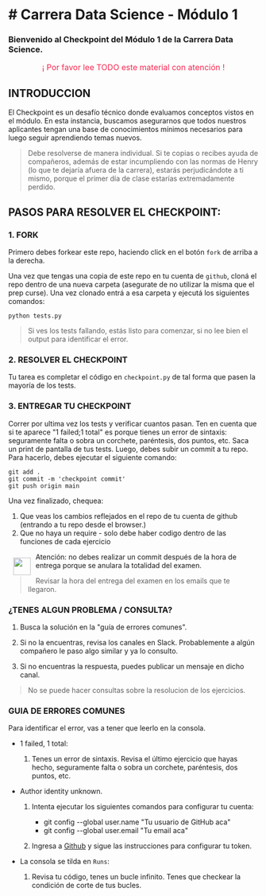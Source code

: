 # # Carrera Data Science - Módulo 1

### Bienvenido al Checkpoint del Módulo 1 de la Carrera Data Science.

<p style="color:#f92850; font-size: 16px; text-align:center;">¡ Por favor lee TODO este material con atención !</p>

## INTRODUCCION

El Checkpoint es un desafío técnico donde evaluamos conceptos vistos en el módulo.
En esta instancia, buscamos asegurarnos que todos nuestros aplicantes  tengan una base de conocimientos mínimos necesarios para luego seguir aprendiendo temas nuevos.

>Debe resolverse de manera individual. Si te copias o recibes ayuda de compañeros, además de estar incumpliendo con las normas de Henry (lo que te dejaría afuera de la carrera), estarás perjudicándote a ti mismo, porque el primer día de clase estarías extremadamente perdido.

## PASOS PARA RESOLVER EL CHECKPOINT:

### 1. FORK

Primero debes forkear este repo, haciendo click en el botón `fork` de arriba a la derecha.

Una vez que tengas una copia de este repo en tu cuenta de `github`, cloná el repo dentro de una nueva carpeta (asegurate de no utilizar la misma que el prep curse). Una vez clonado entrá a esa carpeta y ejecutá los siguientes comandos:

    python tests.py

>Si ves los tests fallando, estás listo para comenzar, si no lee bien el output para identificar el error.


### 2. RESOLVER EL CHECKPOINT

Tu tarea es completar el código en `checkpoint.py` de tal forma que pasen la mayoría de los tests.

### 3. ENTREGAR TU CHECKPOINT

Correr por ultima vez los tests y verificar cuantos pasan. Ten en cuenta que si te aparece "1 failed;1 total" es porque tienes un error de sintaxis: seguramente falta o sobra un corchete, paréntesis, dos puntos, etc.
Saca un print de pantalla de tus tests.
Luego, debes subir un commit a tu repo. Para hacerlo, debes ejecutar el siguiente comando:

    git add .
    git commit -m 'checkpoint commit'
    git push origin main

Una vez finalizado, chequea:
1. Que veas los cambios reflejados en el repo de tu cuenta de github (entrando a tu repo desde el browser.)
2.  Que no haya un require - solo debe haber codigo dentro de las funciones de cada ejercicio 


<img src="https://a.slack-edge.com/production-standard-emoji-assets/13.0/google-medium/26a0-fe0f@2x.png" style="float:left; width:35px; padding: 10px;" /> Atención: no debes realizar un commit después de la hora de entrega porque se anulara la totalidad del examen. 
>Revisar la hora del entrega del examen en los emails que te llegaron. 

### ¿TENES ALGUN PROBLEMA / CONSULTA?

1. Busca la solución en la "guía de errores comunes".

2. Si no la encuentras, revisa los canales en Slack. Probablemente a algún compañero le paso algo similar y ya lo consulto.

3. Si no encuentras la respuesta, puedes publicar un mensaje en dicho canal.

> No se puede hacer consultas sobre la resolucion de los ejercicios.

### GUIA DE ERRORES COMUNES

Para identificar el error, vas a tener que leerlo en la consola.

* 1 failed, 1 total:
    1. Tenes un error de sintaxis. Revisa el último ejercicio que hayas hecho, seguramente falta o sobra un corchete, paréntesis, dos puntos, etc.

* Author identity unknown.  
    1. Intenta ejecutar los siguientes comandos para configurar tu cuenta:
        * git config --global user.name "Tu usuario de GitHub aca"
        * git config --global user.email "Tu email aca"

    2. Ingresa a [Github](https://docs.github.com/es/authentication/keeping-your-account-and-data-secure/creating-a-personal-access-token) y sigue las instrucciones para configurar tu token. 

* La consola se tilda en `Runs`:
    1. Revisa tu código, tenes un bucle infinito. Tenes que checkear la condición de corte de tus bucles.
